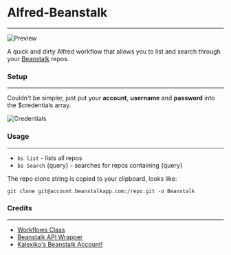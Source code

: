 # Alfred-Beanstalk
* * *
![Preview](http://f.cl.ly/items/0m1G431n2d1y2d2h2C1P/preview.png)

A quick and dirty Alfred workflow that allows you to list and search through your  [Beanstalk](http://beanstalkapp.com/) repos.

### Setup
* * *
Couldn't be simpler, just put your **account**, **username** and **password** into the $credentials array.

![Credentials](http://f.cl.ly/items/2n163m1O0c0v3y1m3M0F/Screen%20Shot%202013-03-25%20at%2019.49.05.PNG)

### Usage
* * *
* `bs list` - lists all repos
* `bs Search` {query} - searches for repos containing {query}

The repo clone string is copied to your clipboard, looks like:

`git clone git@account.beanstalkapp.com:/repo.git -o Beanstalk`


### Credits
* * *
* [Workflows Class](https://github.com/jdfwarrior/Workflows)
* [Beanstalk API Wrapper](https://github.com/chrisbarr/Beanstalk-PHP-API)
* [Kalexiko's Beanstalk Account!](http://kalexiko.com)
